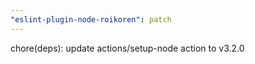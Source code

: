 ```yaml
---
"eslint-plugin-node-roikoren": patch
---
```


chore(deps): update actions/setup-node action to v3.2.0
